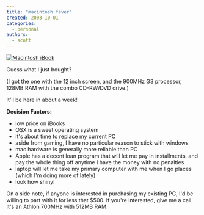 ```yaml
---
title: "macintosh fever"
created: 2003-10-01
categories:
  - personal
authors:
  - scott
---
```


[![Macintosh iBook](/images/ibook.jpg "Macintosh iBook")](http://www.apple.com/ibook/)

Guess what I just bought?

(I got the one with the 12 inch screen, and the 900MHz G3 processor, 128MB RAM with the combo CD-RW/DVD drive.)

It'll be here in about a week!

**Decision Factors:**

- low price on iBooks
- OSX is a sweet operating system
- it's about time to replace my current PC
- aside from gaming, I have no particular reason to stick with windows
- mac hardware is generally more reliable than PC
- Apple has a decent loan program that will let me pay in installments, and pay the whole thing off anytime I have the money with no penalties
- laptop will let me take my primary computer with me when I go places (which I'm doing more of lately)
- look how shiny!

On a side note, if anyone is interested in purchasing my existing PC, I'd be willing to part with it for less that $500. If you're interested, give me a call. It's an Athlon 700MHz with 512MB RAM.
